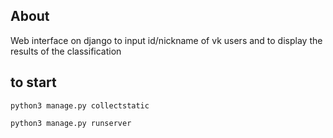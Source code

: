 ## About
Web interface on django to input id/nickname of vk users and to display the results of the classification
## to start
`python3 manage.py collectstatic`

`python3 manage.py runserver`